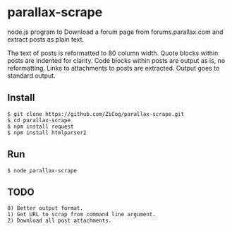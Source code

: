 parallax-scrape
===============

node.js program to Download a forum page from forums.parallax.com and extract posts as plain text.

The text of posts is reformatted to 80 column width.
Quote blocks within posts are indented for clarity.
Code blocks within posts are output as is, no reformatting.
Links to attachments to posts are extracted.
Output goes to standard output.

Install
-------

    $ git clone https://github.com/ZiCog/parallax-scrape.git
    $ cd parallax-scrape
    $ npm install request
    $ npm install htmlparser2


Run
---

    $ node parallax-scrape

TODO
----

    0) Better output format.
    1) Get URL to scrap from command line argument.
    2) Download all post attachments.


